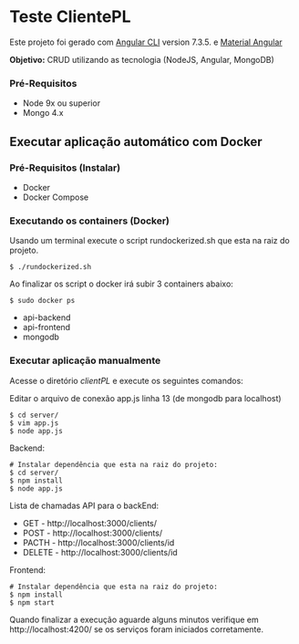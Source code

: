 # Teste ClientePL

Este projeto foi gerado com [Angular CLI](https://github.com/angular/angular-cli) version 7.3.5. e [Material Angular](https://material.angular.io)


**Objetivo:**
  CRUD utilizando as tecnologia (NodeJS, Angular, MongoDB)


### Pré-Requisitos

* Node 9x ou superior
* Mongo 4.x


## Executar aplicação automático com **Docker**

### Pré-Requisitos (Instalar)

* Docker
* Docker Compose

### Executando os containers (Docker)

Usando um terminal execute o script rundockerized.sh que esta na raiz do projeto.

```
$ ./rundockerized.sh
```

Ao finalizar os script o docker irá subir 3 containers abaixo:

```
$ sudo docker ps
```

*  api-backend
*  api-frontend
*  mongodb

### Executar aplicação manualmente

Acesse o diretório *clientPL* e execute os seguintes comandos:

Editar o arquivo de conexão app.js linha 13 (de mongodb para localhost)
```
$ cd server/
$ vim app.js
$ node app.js
```

Backend:
```
# Instalar dependência que esta na raiz do projeto:
$ cd server/
$ npm install
$ node app.js
```

Lista de chamadas API para o backEnd:

*  GET -     http://localhost:3000/clients/
*  POST -    http://localhost:3000/clients/
*  PACTH -   http://localhost:3000/clients/id
*  DELETE -  http://localhost:3000/clients/id


Frontend:
```
# Instalar dependência que esta na raiz do projeto:
$ npm install
$ npm start
```

Quando finalizar a execução aguarde alguns minutos verifique em http://localhost:4200/ se os serviços foram iniciados corretamente.


